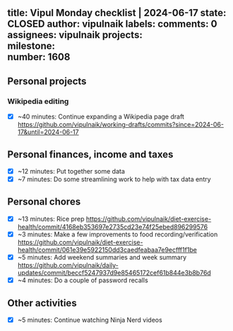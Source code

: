 title:	Vipul Monday checklist | 2024-06-17
state:	CLOSED
author:	vipulnaik
labels:	
comments:	0
assignees:	vipulnaik
projects:	
milestone:	
number:	1608
--
## Personal projects

### Wikipedia editing

- [x] ~40 minutes: Continue expanding a Wikipedia page draft https://github.com/vipulnaik/working-drafts/commits?since=2024-06-17&until=2024-06-17

## Personal finances, income and taxes

- [x] ~12 minutes: Put together some data
- [x] ~7 minutes: Do some streamlining work to help with tax data entry

## Personal chores

- [x] ~13 minutes: Rice prep https://github.com/vipulnaik/diet-exercise-health/commit/4168eb353697e2735cd23e74f25ebed896299576
- [x] ~3 minutes: Make a few improvements to food recording/verification https://github.com/vipulnaik/diet-exercise-health/commit/061e39e5922150dd3caedfeabaa7e9ecfff1f1be
- [x] ~5 minutes: Add weekend summaries and week summary https://github.com/vipulnaik/daily-updates/commit/beccf5247937d9e85465172cef61b844e3b8b76d
- [x] ~4 minutes: Do a couple of password recalls

## Other activities

- [x] ~5 minutes: Continue watching Ninja Nerd videos
